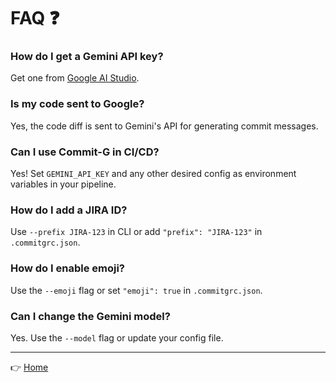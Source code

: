 # FAQ ❓

### How do I get a Gemini API key?

Get one from [Google AI Studio](https://aistudio.google.com/).

### Is my code sent to Google?

Yes, the code diff is sent to Gemini's API for generating commit messages.

### Can I use Commit-G in CI/CD?

Yes! Set `GEMINI_API_KEY` and any other desired config as environment variables in your pipeline.

### How do I add a JIRA ID?

Use `--prefix JIRA-123` in CLI or add `"prefix": "JIRA-123"` in `.commitgrc.json`.

### How do I enable emoji?

Use the `--emoji` flag or set `"emoji": true` in `.commitgrc.json`.

### Can I change the Gemini model?

Yes. Use the `--model` flag or update your config file.

---

👉 [Home](index.md)
